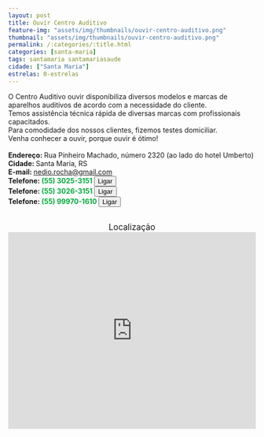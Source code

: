 ```yaml
---
layout: post
title: Ouvir Centro Auditivo
feature-img: "assets/img/thumbnails/ouvir-centro-auditivo.png"
thumbnail: "assets/img/thumbnails/ouvir-centro-auditivo.png"
permalink: /:categories/:title.html
categories: [santa-maria]
tags: santamaria santamariasaude
cidade: ["Santa Maria"]
estrelas: 0-estrelas
---
```

O Centro Auditivo ouvir disponibiliza diversos modelos e marcas de aparelhos auditivos de acordo com a necessidade do cliente.<!-- more --><br />
Temos assistência técnica rápida de diversas marcas com profissionais capacitados.<br />
Para comodidade dos nossos clientes, fizemos testes domiciliar.<br />
Venha conhecer a ouvir, porque ouvir é ótimo!<br />
 <br/>
<b>Endereço: </b>Rua Pinheiro Machado, número 2320 (ao lado do hotel Umberto)<br />
<b>Cidade: </b>Santa Maria, RS<br />
<b>E-mail: </b>nedio.rocha@gmail.com<br />
<b>Telefone: <span style="color: #00ab3a;">(55) 3025-3151</span> <a href="tel:5530253151"><button class="ligar">Ligar</button></a></b><br />
<b>Telefone: <span style="color: #00ab3a;">(55) 3026-3151</span> <a href="tel:5530263151"><button class="ligar">Ligar</button></a></b><br />
<b>Telefone: <span style="color: #00ab3a;">(55) 99970-1610</span> <a href="tel:55999701610"><button class="ligar">Ligar</button></a></b><br />
<br />
<div style="font-size: larger; text-align: center;">
Localização</div>
<iframe src="https://www.google.com/maps/embed?pb=!1m18!1m12!1m3!1d3465.9786926767665!2d-53.80895598530447!3d-29.691397421904675!2m3!1f0!2f0!3f0!3m2!1i1024!2i768!4f13.1!3m3!1m2!1s0x0%3A0x0!2zMjnCsDQxJzI5LjEiUyA1M8KwNDgnMjQuNCJX!5e0!3m2!1spt-BR!2sbr!4v1521471361872" width="100%" height="400" frameborder="0" style="border:0" allowfullscreen></iframe>
